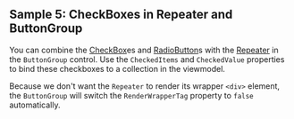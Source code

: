 ## Sample 5: CheckBoxes in Repeater and ButtonGroup

You can combine the [CheckBox](/docs/controls/bootstrap/CheckBox/{branch})es and [RadioButton](/docs/controls/bootstrap/RadioButton/{branch})s with the [Repeater](/docs/controls/builtin/Repeater/{branch}) in the `ButtonGroup` control.
Use the `CheckedItems` and `CheckedValue` properties to bind these checkboxes to a collection in the viewmodel.

Because we don't want the `Repeater` to render its wrapper `<div>` element, the `ButtonGroup` will switch the `RenderWrapperTag` property to `false` automatically.


